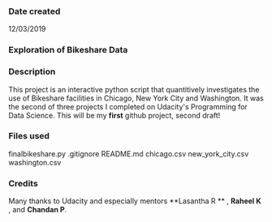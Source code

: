 ### Date created
12/03/2019

### Exploration of Bikeshare Data


### Description
This project is an interactive python script that quantitively investigates the use of Bikeshare facilities in Chicago, New York City and Washington. It was the second of three projects I completed on Udacity's Programming for Data Science. This will be my **first** github project, second draft!


### Files used
finalbikeshare.py
.gitignore
README.md
chicago.csv
new_york_city.csv
washington.csv

### Credits
Many thanks to Udacity and especially mentors **Lasantha R ** , **Raheel K** , and **Chandan P**.
